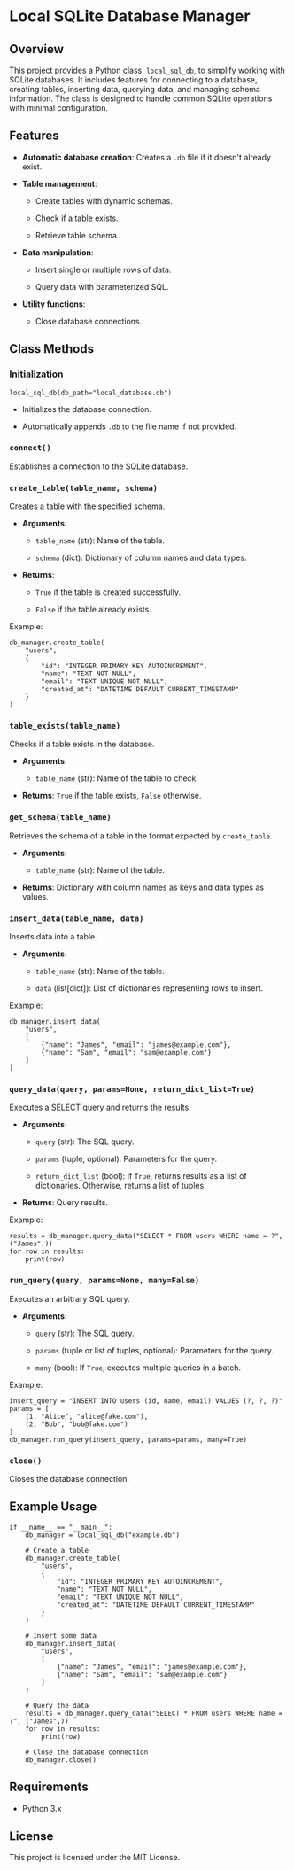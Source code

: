 # Local SQLite Database Manager

## Overview

This project provides a Python class, `local_sql_db`, to simplify working with SQLite databases. It includes features for connecting to a database, creating tables, inserting data, querying data, and managing schema information. The class is designed to handle common SQLite operations with minimal configuration.

## Features

-   **Automatic database creation**: Creates a `.db` file if it doesn't already exist.
    
-   **Table management**:
    
    -   Create tables with dynamic schemas.
        
    -   Check if a table exists.
        
    -   Retrieve table schema.
        
-   **Data manipulation**:
    
    -   Insert single or multiple rows of data.
        
    -   Query data with parameterized SQL.
        
-   **Utility functions**:
    
    -   Close database connections.
        

## Class Methods

### Initialization

```
local_sql_db(db_path="local_database.db")
```

-   Initializes the database connection.
    
-   Automatically appends `.db` to the file name if not provided.
    

### `connect()`

Establishes a connection to the SQLite database.

### `create_table(table_name, schema)`

Creates a table with the specified schema.

-   **Arguments**:
    
    -   `table_name` (str): Name of the table.
        
    -   `schema` (dict): Dictionary of column names and data types.
        
-   **Returns**:
    
    -   `True` if the table is created successfully.
        
    -   `False` if the table already exists.
        

Example:

```
db_manager.create_table(
    "users",
    {
        "id": "INTEGER PRIMARY KEY AUTOINCREMENT",
        "name": "TEXT NOT NULL",
        "email": "TEXT UNIQUE NOT NULL",
        "created_at": "DATETIME DEFAULT CURRENT_TIMESTAMP"
    }
)
```

### `table_exists(table_name)`

Checks if a table exists in the database.

-   **Arguments**:
    
    -   `table_name` (str): Name of the table to check.
        
-   **Returns**: `True` if the table exists, `False` otherwise.
    

### `get_schema(table_name)`

Retrieves the schema of a table in the format expected by `create_table`.

-   **Arguments**:
    
    -   `table_name` (str): Name of the table.
        
-   **Returns**: Dictionary with column names as keys and data types as values.
    

### `insert_data(table_name, data)`

Inserts data into a table.

-   **Arguments**:
    
    -   `table_name` (str): Name of the table.
        
    -   `data` (list[dict]): List of dictionaries representing rows to insert.
        

Example:

```
db_manager.insert_data(
    "users",
    [
        {"name": "James", "email": "james@example.com"},
        {"name": "Sam", "email": "sam@example.com"}
    ]
)
```

### `query_data(query, params=None, return_dict_list=True)`

Executes a SELECT query and returns the results.

-   **Arguments**:
    
    -   `query` (str): The SQL query.
        
    -   `params` (tuple, optional): Parameters for the query.
        
    -   `return_dict_list` (bool): If `True`, returns results as a list of dictionaries. Otherwise, returns a list of tuples.
        
-   **Returns**: Query results.
    

Example:

```
results = db_manager.query_data("SELECT * FROM users WHERE name = ?", ("James",))
for row in results:
    print(row)
```

### `run_query(query, params=None, many=False)`

Executes an arbitrary SQL query.

-   **Arguments**:
    
    -   `query` (str): The SQL query.
        
    -   `params` (tuple or list of tuples, optional): Parameters for the query.
        
    -   `many` (bool): If `True`, executes multiple queries in a batch.
        

Example:

```
insert_query = "INSERT INTO users (id, name, email) VALUES (?, ?, ?)"
params = [
    (1, "Alice", "alice@fake.com"),
    (2, "Bob", "bob@fake.com")
]
db_manager.run_query(insert_query, params=params, many=True)
```

### `close()`

Closes the database connection.

## Example Usage

```
if __name__ == "__main__":
    db_manager = local_sql_db("example.db")

    # Create a table
    db_manager.create_table(
        "users",
        {
            "id": "INTEGER PRIMARY KEY AUTOINCREMENT",
            "name": "TEXT NOT NULL",
            "email": "TEXT UNIQUE NOT NULL",
            "created_at": "DATETIME DEFAULT CURRENT_TIMESTAMP"
        }
    )

    # Insert some data
    db_manager.insert_data(
        "users",
        [
            {"name": "James", "email": "james@example.com"},
            {"name": "Sam", "email": "sam@example.com"}
        ]
    )

    # Query the data
    results = db_manager.query_data("SELECT * FROM users WHERE name = ?", ("James",))
    for row in results:
        print(row)

    # Close the database connection
    db_manager.close()
```

## Requirements

-   Python 3.x
    

## License

This project is licensed under the MIT License.